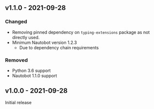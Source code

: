 ## v1.1.0 - 2021-09-28

### Changed

- Removing pinned dependency on `typing-extensions` package as not directly used.
- Minimum Nautobot version 1.2.3
  - Due to dependency chain requirements

### Removed

- Python 3.6 support
- Nautobot 1.1.0 support

## v1.0.0 - 2021-09-28

Initial release
